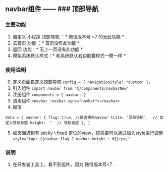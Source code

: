 ## navbar组件 —— ### 顶部导航
### 主要功能
1. 自定义 小程序 顶部导航 ：* 微信版本号 <7 的无此功能 *
2. 去首页 功能 ：* 首页没有此功能 *
3. 返回 功能：* 无上一页没有此功能 *
4. 模拟系统默认样式：* 和系统默认右边胶囊样式一模一样 *
### 使用说明
0. 定义页面自定义顶部导航
`config = { navigationStyle: "custom" };`
1. 引入组件
`import navbar from '@/components/navbarNew'`
2. 注册组件
`components = {	navbar, }`
3. 调用组件
`<navbar :navbar.sync="navbar"></navbar>`
4. 赋值
>>>>>
`
    data = {
        navbar: {
		    flag: true, //是否使用navbar
        title: '顶部导航',	// 自定义导航标题
        height: ''	// 导航高度
    },
}
`
>>>>>
5. 如页面遇到有 sticky \ fixed 定位的view，按需要可以通过加入style进行调整
`style="top: {{navbar.flag ? navbar.height : 0}}rpx;"`
### 说明
1. 在开发者工具上，看不到组件，因为 微信版本号<7 .
